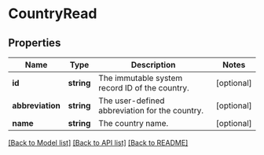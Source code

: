 # CountryRead

## Properties
Name | Type | Description | Notes
------------ | ------------- | ------------- | -------------
**id** | **string** | The immutable system record ID of the country. | [optional] 
**abbreviation** | **string** | The user-defined abbreviation for the country. | [optional] 
**name** | **string** | The country name. | [optional] 

[[Back to Model list]](../../README.md#documentation-for-models) [[Back to API list]](../../README.md#documentation-for-api-endpoints) [[Back to README]](../../README.md)

